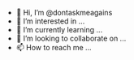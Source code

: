 - 👋 Hi, I’m @dontaskmeagains
- 👀 I’m interested in ...
- 🌱 I’m currently learning ...
- 💞️ I’m looking to collaborate on ...
- 📫 How to reach me ...

<!---
dontaskmeagains/dontaskmeagains is a ✨ special ✨ repository because its `README.md` (this file) appears on your GitHub profile.
You can click the Preview link to take a look at your changes.
--->
